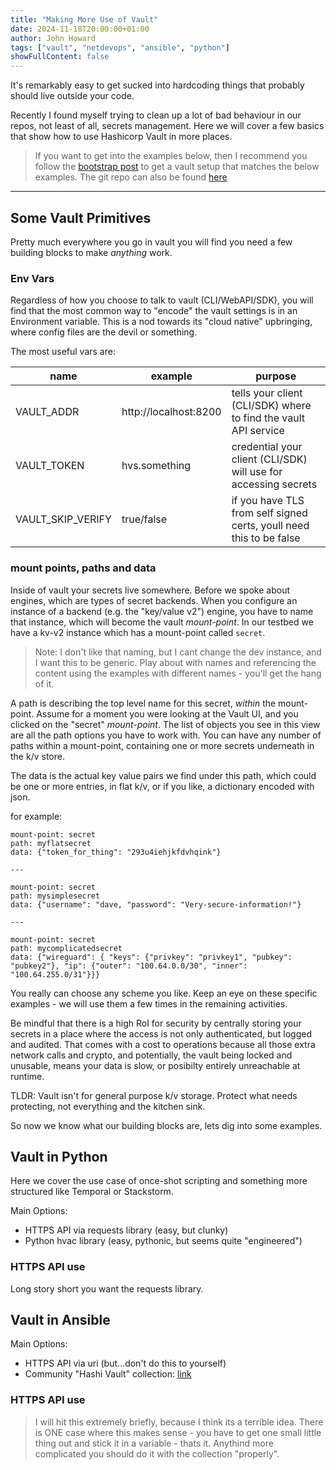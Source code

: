 ```yaml
---
title: "Making More Use of Vault"
date: 2024-11-18T20:00:00+01:00
author: John Howard
tags: ["vault", "netdevops", "ansible", "python"]
showFullContent: false
---
```


It's remarkably easy to get sucked into hardcoding things that probably should live outside your code. 

Recently I found myself trying to clean up a lot of bad behaviour in our repos, not least of all, secrets management. Here we will cover a few basics that show how to use Hashicorp Vault in more places. 

> If you want to get into the examples below, then I recommend you follow the [bootstrap post](/posts/bootstrapping-hashi-vault/) to get a vault setup that matches the below examples. The git repo can also be found [here](github.com/fatred/practical-vault-in-netops.git)

---

## Some Vault Primitives

Pretty much everywhere you go in vault you will find you need a few building blocks to make _anything_ work.

### Env Vars

Regardless of how you choose to talk to vault (CLI/WebAPI/SDK), you will find that the most common way to "encode" the vault settings is in an Environment variable. This is a nod towards its "cloud native" upbringing, where config files are the devil or something.

The most useful vars are: 

| name | example | purpose | 
| --- | --- | --- |
| VAULT_ADDR | http://localhost:8200 | tells your client (CLI/SDK) where to find the vault API service |
| VAULT_TOKEN | hvs.something | credential your client (CLI/SDK) will use for accessing secrets |
| VAULT_SKIP_VERIFY | true/false | if you have TLS from self signed certs, youll need this to be false |

### mount points, paths and data

Inside of vault your secrets live somewhere. Before we spoke about engines, which are types of secret backends. When you configure an instance of a backend (e.g. the "key/value v2") engine, you have to name that instance, which will become the vault _mount-point_. In our testbed we have a kv-v2 instance which has a mount-point called `secret`. 

> Note: I don't like that naming, but I cant change the dev instance, and I want this to be generic. Play about with names and referencing the content using the examples with different names - you'll get the hang of it.

A path is describing the top level name for this secret, _within_ the mount-point. Assume for a moment you were looking at the Vault UI, and you clicked on the "secret" _mount-point_. The list of objects you see in this view are all the path options you have to work with. You can have any number of paths within a mount-point, containing one or more secrets underneath in the k/v store.

The data is the actual key value pairs we find under this path, which could be one or more entries, in flat k/v, or if you like, a dictionary encoded with json.

for example: 

```
mount-point: secret
path: myflatsecret
data: {"token_for_thing": "293u4iehjkfdvhqink"}

--- 

mount-point: secret
path: mysimplesecret
data: {"username": "dave, "password": "Very-secure-information!"}

---

mount-point: secret
path: mycomplicatedsecret
data: {"wireguard": { "keys": {"privkey": "privkey1", "pubkey": "pubkey2"}, "ip": {"outer": "100.64.0.0/30", "inner": "100.64.255.0/31"}}}
```

You really can choose any scheme you like. Keep an eye on these specific examples - we will use them a few times in the remaining activities.

Be mindful that there is a high RoI for security by centrally storing your secrets in a place where the access is not only authenticated, but logged and audited. That comes with a cost to operations because all those extra network calls and crypto, and potentially, the vault being locked and unusable, means your data is slow, or posibilty entirely unreachable at runtime. 

TLDR: Vault isn't for general purpose k/v storage. Protect what needs protecting, not everything and the kitchen sink.

So now we know what our building blocks are, lets dig into some examples. 

## Vault in Python

Here we cover the use case of once-shot scripting and something more structured like Temporal or Stackstorm.

Main Options: 
* HTTPS API via requests library (easy, but clunky)
* Python hvac library (easy, pythonic, but seems quite "engineered")

### HTTPS API use

Long story short you want the requests library. 

## Vault in Ansible

Main Options: 
* HTTPS API via uri (but...don't do this to yourself)
* Community "Hashi Vault" collection: [link](https://github.com/ansible-collections/community.hashi_vault)

### HTTPS API use

> I will hit this extremely briefly, because I think its a terrible idea. There is ONE case where this makes sense - you have to get one small little thing out and stick it in a variable - thats it. Anythind more complicated you should do it with the collection "properly".

